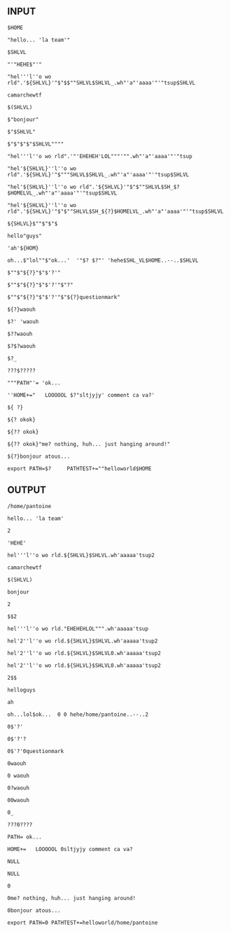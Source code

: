 ## INPUT
`$HOME`

`"hello... 'la team'"`

`$SHLVL`

`"'"HEHE$"'"`

`"hel'''l''o wo rld".'${SHLVL}'"$"$$""SHLVL$SHLVL_.wh"'a"'aaaa'"'"tsup$SHLVL`

`camarchewtf`

`$(SHLVL)`

`$"bonjour"`

`$"$SHLVL"`

`$"$"$"$"$SHLVL""""`

`"hel'''l''o wo rld".'"'EHEHEH'LOL"""'"".wh"'a"'aaaa'"'"tsup`

`"hel'${SHLVL}''l''o wo rld".'${SHLVL}'"$"""SHLVL$SHLVL_.wh"'a"'aaaa'"'"tsup$SHLVL`

`"hel'${SHLVL}''l''o wo rld".'${SHLVL}'"$"$""SHLVL$SH_$?$HOMELVL_.wh"'a"'aaaa'"'"tsup$SHLVL`

`"hel'${SHLVL}''l''o wo rld".'${SHLVL}'"$"$""SHLVL$SH_${?}$HOMELVL_.wh"'a"'aaaa'"'"tsup$SHLVL`

`${SHLVL}$""$"$"$`

`hello"guys"`

`'ah'${HOM}`

`oh...$"lol""$"ok...'  '"$? $?"' 'hehe$SHL_VL$HOME..--..$SHLVL`

`$""$"${?}"$"$'?'"`

`$""$"${?}"$"$'?'"$"?"`

`$""$"${?}"$"$'?'"$"${?}questionmark"`

`${?}waouh`

`$?' 'waouh`

`$??waouh`

`$?$?waouh`

`$?_`

`???$?????`

`"""PATH"'= 'ok...`

`''HOME+="   LOOOOOL $?"sltjyjy' comment ca va?'`

`${ ?}`

`${? okok}`

`${?? okok}`

`${?? okok}"me? nothing, huh... just hanging around!"`

`${?}bonjour atous...`

`export PATH=$? 	PATHTEST+=""helloworld$HOME`
## OUTPUT
`/home/pantoine`

`hello... 'la team'`

`2`

`'HEHE'`

`hel'''l''o wo rld.${SHLVL}$SHLVL.wh'aaaaa'tsup2`

`camarchewtf`

`$(SHLVL)`

`bonjour`

`2`

`$$2`

`hel'''l''o wo rld."EHEHEHLOL""".wh'aaaaa'tsup`

`hel'2''l''o wo rld.${SHLVL}$SHLVL.wh'aaaaa'tsup2`

`hel'2''l''o wo rld.${SHLVL}$SHLVL0.wh'aaaaa'tsup2`

`hel'2''l''o wo rld.${SHLVL}$SHLVL0.wh'aaaaa'tsup2`

`2$$`

`helloguys`

`ah`

`oh...lol$ok...  0 0 hehe/home/pantoine..--..2`

`0$'?'`

`0$'?'?`

`0$'?'0questionmark`

`0waouh`

`0 waouh`

`0?waouh`

`00waouh`

`0_`

`???0????`

`PATH= ok...`

`HOME+=   LOOOOOL 0sltjyjy comment ca va?`

`NULL`

`NULL`

`0`

`0me? nothing, huh... just hanging around!`

`0bonjour atous...`

`export PATH=0 PATHTEST+=helloworld/home/pantoine`

